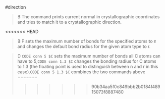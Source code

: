 #direction

>B The command prints current normal in crystallographic coordinates and tries to match it to a crystallographic direction.

<<<<<<< HEAD
>B F sets the maximum number of bonds for the specified  atoms to n and changes the default bond radius for the given atom type to r.

>D `CODE conn 5 $C` sets the maximum number of bonds all C atoms can have to 5,`CODE conn 1.3 $C` changes the bonding radius for C atoms to 1.3 (the floating point is used to distinguish between n and r in this case).`CODE conn 5 1.3 $C` combines the two commands above
=======
>>>>>>> 90b34aa5f0c849bbb2b0184f48915073f8887480
